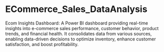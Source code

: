 # ECommerce_Sales_DataAnalysis
Ecom Insights Dashboard: A Power BI dashboard providing real-time insights into e-commerce sales performance, customer behavior, product trends, and financial health. It consolidates data from various sources, enabling data-driven decisions to optimize inventory, enhance customer satisfaction, and boost profitability. 
